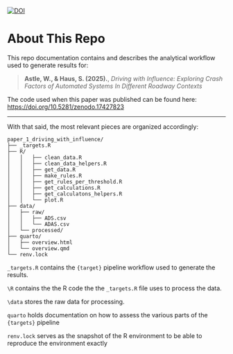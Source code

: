 [![DOI](https://zenodo.org/badge/DOI/10.5281/zenodo.17427823.svg)](https://doi.org/10.5281/zenodo.17427823)

# About This Repo

This repo documentation contains and describes the analytical workflow used to generate results for:

> **Astle, W., & Haus, S. (2025).**, *Driving with Influence: Exploring Crash Factors of Automated Systems In Different Roadway Contexts*

The code used when this paper was published can be found here: https://doi.org/10.5281/zenodo.17427823

---

With that said, the most relevant pieces are organized accordingly:

```
paper_1_driving_with_influence/
├── _targets.R
├── R/
│   │   ├── clean_data.R
│   │   ├── clean_data_helpers.R
│   │   ├── get_data.R
│   │   ├── make_rules.R
│   │   ├── get_rules_per_threshold.R
│   │   ├── get_calculations.R
│   │   ├── get_calculatons_helpers.R
│   │   └── plot.R
├── data/
│   ├── raw/
│   │   ├── ADS.csv
│   │   └── ADAS.csv
│   └── processed/
├── quarto/
│   ├── overview.html
│   └── overview.qmd
└── renv.lock
```

`_targets.R` contains the `{target}` pipeline workflow used to generate the results.

`\R` contains the the R code the the `_targets.R` file uses to process the data.

`\data` stores the raw data for processing.

`quarto` holds documentation on how to assess the various parts of the `{targets}` pipeline

`renv.lock` serves as the snapshot of the R environment to be able to reproduce the environment exactly
